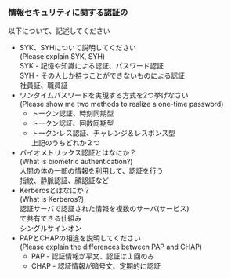 ### 情報セキュリティに関する認証の<br />
以下について、記述してください<br />

* SYK、SYHについて説明してください<br />
(Please explain SYK, SYH)<br /> 
SYK - 記憶や知識による認証、パスワード認証<br />
SYH - その人しか持つことができないものによる認証<br />
社員証、職員証
* ワンタイムパスワードを実現する方式を2つ挙げなさい<br />
(Please show me two methods to realize a one-time password)<br /> 
	* トークン認証、時刻同期型
	* トークン認証、回数同期型
	* トークンレス認証、チャレンジ＆レスポンス型<br />
上記のうちどれか２つ
* バイオメトリックス認証とはなにか？<br />
(What is biometric authentication?)<br />
人間の体の一部の情報を利用して、認証を行う<br />
指紋、静脈認証、顔認証など
* Kerberosとはなにか？<br />
(What is Kerberos?)<br />
認証サーバで認証された情報を複数のサーバ(サービス)<br />
で共有できる仕組み<br />
シングルサインオン
* PAPとCHAPの相違を説明してください<br />
(Please explain the differences between PAP and CHAP)<br />
	* PAP - 認証情報が平文、認証は１回のみ
	* CHAP - 認証情報が暗号文、定期的に認証

